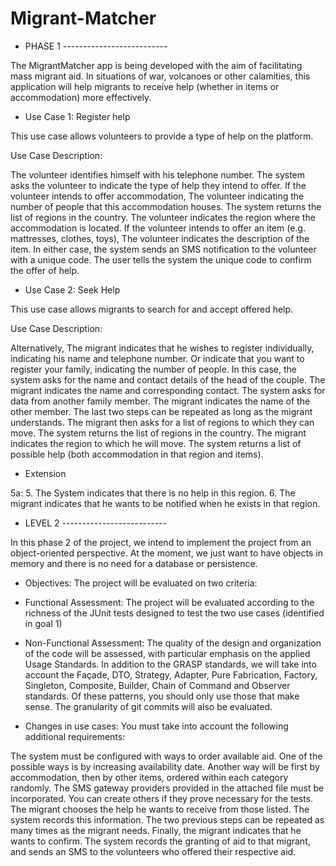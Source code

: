 # Migrant-Matcher

- PHASE 1 --------------------------

The MigrantMatcher app is being developed with the aim of facilitating mass migrant aid. In situations of war, volcanoes or other calamities, this application will help migrants to receive help (whether in items or accommodation) more effectively.

- Use Case 1: Register help
  
This use case allows volunteers to provide a type of help on the platform.

Use Case Description:

The volunteer identifies himself with his telephone number.
The system asks the volunteer to indicate the type of help they intend to offer.
If the volunteer intends to offer accommodation,
The volunteer indicating the number of people that this accommodation houses.
The system returns the list of regions in the country.
The volunteer indicates the region where the accommodation is located.
If the volunteer intends to offer an item (e.g. mattresses, clothes, toys),
The volunteer indicates the description of the item.
In either case, the system sends an SMS notification to the volunteer with a unique code.
The user tells the system the unique code to confirm the offer of help.

- Use Case 2: Seek Help
  
This use case allows migrants to search for and accept offered help.

Use Case Description:

Alternatively,
The migrant indicates that he wishes to register individually, indicating his name and telephone number.
Or indicate that you want to register your family, indicating the number of people.
In this case, the system asks for the name and contact details of the head of the couple.
The migrant indicates the name and corresponding contact.
The system asks for data from another family member.
The migrant indicates the name of the other member.
The last two steps can be repeated as long as the migrant understands.
The migrant then asks for a list of regions to which they can move.
The system returns the list of regions in the country.
The migrant indicates the region to which he will move.
The system returns a list of possible help (both accommodation in that region and items).

- Extension

5a:
5. The System indicates that there is no help in this region.
6. The migrant indicates that he wants to be notified when he exists in that region.

- LEVEL 2 --------------------------

In this phase 2 of the project, we intend to implement the project from an object-oriented perspective. At the moment, we just want to have objects in memory and there is no need for a database or persistence.

- Objectives:
The project will be evaluated on two criteria:

- Functional Assessment: The project will be evaluated according to the richness of the JUnit tests designed to test the two use cases (identified in goal 1)

- Non-Functional Assessment: The quality of the design and organization of the code will be assessed, with particular emphasis on the applied Usage Standards. In addition to the GRASP standards, we will take into account the Façade, DTO, Strategy, Adapter, Pure Fabrication, Factory, Singleton, Composite, Builder, Chain of Command and Observer standards. Of these patterns, you should only use those that make sense. The granularity of git commits will also be evaluated.

- Changes in use cases:
You must take into account the following additional requirements:

The system must be configured with ways to order available aid. One of the possible ways is by increasing availability date. Another way will be first by accommodation, then by other items, ordered within each category randomly.
The SMS gateway providers provided in the attached file must be incorporated. You can create others if they prove necessary for the tests.
The migrant chooses the help he wants to receive from those listed.
The system records this information.
The two previous steps can be repeated as many times as the migrant needs.
Finally, the migrant indicates that he wants to confirm.
The system records the granting of aid to that migrant, and sends an SMS to the volunteers who offered their respective aid.
